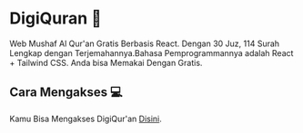 # DigiQuran 📖
Web Mushaf Al Qur'an Gratis Berbasis React. Dengan 30 Juz, 114 Surah Lengkap dengan Terjemahannya.Bahasa Pemprogrammannya adalah React + Tailwind CSS. Anda bisa Memakai Dengan Gratis.

## Cara Mengakses 💻

Kamu Bisa Mengakses DigiQur'an [Disini](https://digiquran.darrellcorp.repl.co/about).



